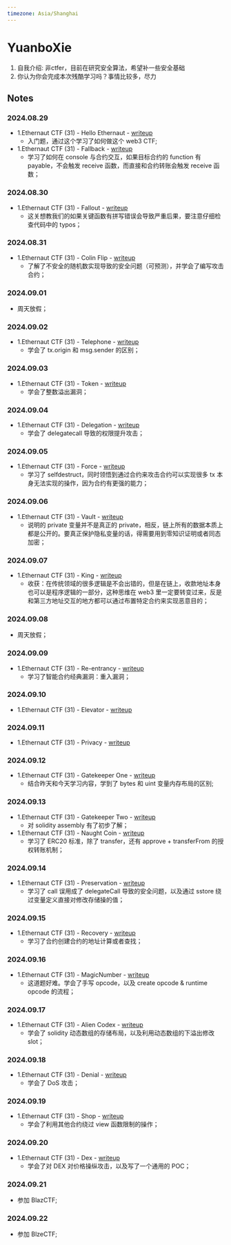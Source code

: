 ```yaml
---
timezone: Asia/Shanghai
---
```



# YuanboXie

1. 自我介绍: 非ctfer，目前在研究安全算法，希望补一些安全基础
2. 你认为你会完成本次残酷学习吗？事情比较多，尽力

## Notes

<!-- Content_START -->

### 2024.08.29

- 1.Ethernaut CTF (31) - Hello Ethernaut - [writeup](./Writeup/YuanboXie/EthernautCTF-writeup.md)
    - 入门题，通过这个学习了如何做这个 web3 CTF;
- 1.Ethernaut CTF (31) - Fallback - [writeup](./Writeup/YuanboXie/EthernautCTF-writeup.md)
    - 学习了如何在 console 与合约交互，如果目标合约的 function 有 payable，不会触发 receive 函数，而直接和合约转账会触发 receive 函数；

### 2024.08.30

- 1.Ethernaut CTF (31) - Fallout - [writeup](./Writeup/YuanboXie/EthernautCTF-writeup.md)
    - 这关想教我们的如果关键函数有拼写错误会导致严重后果，要注意仔细检查代码中的 typos；

### 2024.08.31

- 1.Ethernaut CTF (31) - Colin Flip - [writeup](./Writeup/YuanboXie/EthernautCTF-writeup.md)
    - 了解了不安全的随机数实现导致的安全问题（可预测），并学会了编写攻击合约；

### 2024.09.01

- 周天放假；

### 2024.09.02

- 1.Ethernaut CTF (31) - Telephone - [writeup](./Writeup/YuanboXie/EthernautCTF-writeup.md)
    - 学会了 tx.origin 和 msg.sender 的区别；

### 2024.09.03

- 1.Ethernaut CTF (31) - Token - [writeup](./Writeup/YuanboXie/EthernautCTF-writeup.md)
    - 学会了整数溢出漏洞；

### 2024.09.04

- 1.Ethernaut CTF (31) - Delegation - [writeup](./Writeup/YuanboXie/EthernautCTF-writeup.md)
    - 学会了 delegatecall 导致的权限提升攻击；

### 2024.09.05

- 1.Ethernaut CTF (31) - Force - [writeup](./Writeup/YuanboXie/EthernautCTF-writeup.md)
    - 学习了 selfdestruct，同时领悟到通过合约来攻击合约可以实现很多 tx 本身无法实现的操作，因为合约有更强的能力；

### 2024.09.06

- 1.Ethernaut CTF (31) - Vault - [writeup](./Writeup/YuanboXie/EthernautCTF-writeup.md)
    - 说明的 private 变量并不是真正的 private，相反，链上所有的数据本质上都是公开的。要真正保护隐私变量的话，得需要用到零知识证明或者同态加密；

### 2024.09.07

- 1.Ethernaut CTF (31) - King - [writeup](./Writeup/YuanboXie/EthernautCTF-writeup.md)
    - 收获：在传统领域的很多逻辑是不会出错的，但是在链上，收款地址本身也可以是程序逻辑的一部分，这种思维在 web3 里一定要转变过来，反是和第三方地址交互的地方都可以通过布置特定合约来实现恶意目的；

### 2024.09.08

- 周天放假；

### 2024.09.09

- 1.Ethernaut CTF (31) - Re-entrancy - [writeup](./Writeup/YuanboXie/EthernautCTF-writeup.md)
    - 学习了智能合约经典漏洞：重入漏洞；

### 2024.09.10

- 1.Ethernaut CTF (31) - Elevator - [writeup](./Writeup/YuanboXie/EthernautCTF-writeup.md)

### 2024.09.11

- 1.Ethernaut CTF (31) - Privacy - [writeup](./Writeup/YuanboXie/EthernautCTF-writeup.md)

### 2024.09.12

- 1.Ethernaut CTF (31) - Gatekeeper One - [writeup](./Writeup/YuanboXie/EthernautCTF-writeup.md)
   - 结合昨天和今天学习内容，学到了 bytes 和 uint 变量内存布局的区别;

### 2024.09.13

- 1.Ethernaut CTF (31) - Gatekeeper Two - [writeup](./Writeup/YuanboXie/EthernautCTF-writeup.md)
    - 对 solidity assembly 有了初步了解；
- 1.Ethernaut CTF (31) - Naught Coin - [writeup](./Writeup/YuanboXie/EthernautCTF-writeup.md)
    - 学习了 ERC20 标准，除了 transfer，还有 approve + transferFrom 的授权转账机制；

### 2024.09.14

- 1.Ethernaut CTF (31) - Preservation - [writeup](./Writeup/YuanboXie/EthernautCTF-writeup.md)
    - 学习了 call 误用成了 delegateCall 导致的安全问题，以及通过 sstore 绕过变量定义直接对修改存储操的值；

### 2024.09.15

- 1.Ethernaut CTF (31) - Recovery - [writeup](./Writeup/YuanboXie/EthernautCTF-writeup.md)
    - 学习了合约创建合约的地址计算或者查找；

### 2024.09.16

- 1.Ethernaut CTF (31) - MagicNumber - [writeup](./Writeup/YuanboXie/EthernautCTF-writeup.md)
    - 这道题好难。学会了手写 opcode，以及 create opcode & runtime opcode 的流程；

### 2024.09.17

- 1.Ethernaut CTF (31) - Alien Codex - [writeup](./Writeup/YuanboXie/EthernautCTF-writeup.md)
    - 学会了 solidity 动态数组的存储布局，以及利用动态数组的下溢出修改slot；

### 2024.09.18

- 1.Ethernaut CTF (31) - Denial - [writeup](./Writeup/YuanboXie/EthernautCTF-writeup.md)
    - 学会了 DoS 攻击；

### 2024.09.19

- 1.Ethernaut CTF (31) - Shop - [writeup](./Writeup/YuanboXie/EthernautCTF-writeup.md)
    - 学会了利用其他合约绕过 view 函数限制的操作；

### 2024.09.20

- 1.Ethernaut CTF (31) - Dex - [writeup](./Writeup/YuanboXie/EthernautCTF-writeup.md)
    - 学会了对 DEX 对价格操纵攻击，以及写了一个通用的 POC；

### 2024.09.21

- 参加 BlazCTF;

### 2024.09.22

- 参加 BlzeCTF;

<!-- Content_END -->